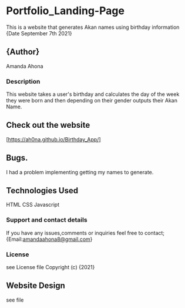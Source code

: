 
# Portfolio_Landing-Page
This is a website that generates Akan names using birthday information {Date September 7th 2021}
## {Author}
Amanda Ahona

### Description
 This website takes a user's birthday and calculates the day of the week they were born and then depending on their gender outputs their Akan Name. 

## Check out the website
[https://ah0na.github.io/Birthday_App/]


##  Bugs.
I had a problem implementing getting my names to generate.
## Technologies Used
HTML
CSS
Javascript 
### Support and contact details
If you have any issues,comments or inquiries feel free to contact;
{Email:amandaahona8@gmail.com}

### License
see License file Copyright (c) {2021}
## Website Design
see file
